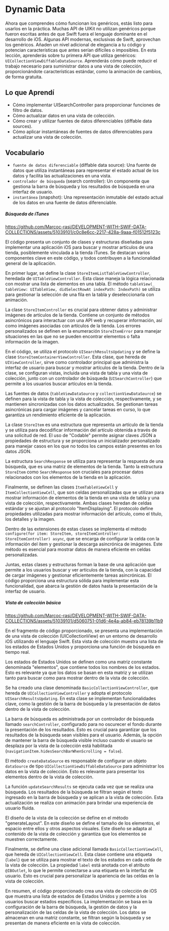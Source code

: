 # Dynamic Data

Ahora que comprendes cómo funcionan los genéricos, estás listo para usarlos en la práctica. Muchas API de UIKit no utilizan genéricos porque fueron escritas antes de que Swift fuera el lenguaje dominante en el desarrollo de iOS. Algunas API modernas, exclusivas de Swift, aprovechan los genéricos. Añaden un nivel adicional de elegancia a tu código y potencian características que antes serían difíciles o imposibles.
En esta lección, aprenderás sobre tu primera API que utiliza genéricos: `UICollectionViewDiffableDataSource`. Aprenderás cómo puede reducir el trabajo necesario para suministrar datos a una vista de colección, proporcionándote características estándar, como la animación de cambios, de forma gratuita.

## Lo que Aprendí
- Cómo implementar UISearchController para proporcionar funciones de filtro de datos.
- Cómo actualizar datos en una vista de colección.
- Cómo crear y utilizar fuentes de datos diferenciables (diffable data sources).
- Cómo aplicar instantáneas de fuentes de datos diferenciables para actualizar una vista de colección.

## Vocabulario
- `fuente de datos diferenciable` (diffable data source): Una fuente de datos que utiliza instantáneas para representar el estado actual de los datos y facilita las actualizaciones en una vista.
- `controlador de búsqueda` (search controller): Un componente que gestiona la barra de búsqueda y los resultados de búsqueda en una interfaz de usuario.
- `instantánea` (snapshot): Una representación inmutable del estado actual de los datos en una fuente de datos diferenciable.

##### Búsqueda de iTunes

https://github.com/Marcoc-rasi/DEVELOPMENT-WITH-SWIF-DATA-COLLECTIONS/assets/51039101/c0c8e6cc-2217-428a-9aaa-f01512f5123c

El código presenta un conjunto de clases y estructuras diseñadas para implementar una aplicación iOS para buscar y mostrar artículos de una tienda, posiblemente vinculada a la tienda iTunes. Se destacan varios componentes clave en este código, y todos contribuyen a la funcionalidad general de la aplicación.

En primer lugar, se define la clase `StoreItemListTableViewController`, heredada de `UITableViewController`. Esta clase maneja la lógica relacionada con mostrar una lista de elementos en una tabla. El método `tableView(_ tableView: UITableView, didSelectRowAt indexPath: IndexPath)` se utiliza para gestionar la selección de una fila en la tabla y deseleccionarla con animación.

La clase `StoreItemController` es crucial para obtener datos y administrar imágenes de artículos de la tienda. Contiene un conjunto de métodos asincrónicos para interactuar con una API web y recuperar información, así como imágenes asociadas con artículos de la tienda. Los errores personalizados se definen en la enumeración `StoreItemError` para manejar situaciones en las que no se pueden encontrar elementos o falta información de la imagen.

En el código, se utiliza el protocolo `UISearchResultsUpdating` y se define la clase `StoreItemContainerViewController`. Esta clase, que hereda de `UIViewController`, sirve como controlador principal que administra la interfaz de usuario para buscar y mostrar artículos de la tienda. Dentro de la clase, se configuran vistas, incluida una vista de tabla y una vista de colección, junto con un controlador de búsqueda (`UISearchController`) que permite a los usuarios buscar artículos en la tienda.

Las fuentes de datos (`tableViewDataSource` y `collectionViewDataSource`) se definen para la vista de tabla y la vista de colección, respectivamente, y se mantienen sincronizadas con los datos actualizados. Se gestionan tareas asincrónicas para cargar imágenes y cancelar tareas en curso, lo que garantiza un rendimiento eficiente de la aplicación.

La clase `StoreItem` es una estructura que representa un artículo de la tienda y se utiliza para decodificar información del artículo obtenida a través de una solicitud de red. El uso de "Codable" permite asignar claves JSON a propiedades de estructura y se proporciona un inicializador personalizado para manejar casos en los que no todos los campos están presentes en los datos JSON.

La estructura `SearchResponse` se utiliza para representar la respuesta de una búsqueda, que es una matriz de elementos de la tienda. Tanto la estructura `StoreItem` como `SearchResponse` son cruciales para procesar datos relacionados con los elementos de la tienda en la aplicación.

Finalmente, se definen las clases `ItemTableViewCell` y `ItemCollectionViewCell`, que son celdas personalizadas que se utilizan para mostrar información de elementos de la tienda en una vista de tabla y una vista de colección, respectivamente. Ambas clases heredan de celdas estándar y se ajustan al protocolo "ItemDisplaying". El protocolo define propiedades utilizadas para mostrar información del artículo, como el título, los detalles y la imagen.

Dentro de las extensiones de estas clases se implementa el método `configure(for item: StoreItem, storeItemController: StoreItemController) async`, que se encarga de configurar la celda con la información del item y gestionar la descarga asincrónica de imágenes. Este método es esencial para mostrar datos de manera eficiente en celdas personalizadas.

Juntas, estas clases y estructuras forman la base de una aplicación que permite a los usuarios buscar y ver artículos de la tienda, con la capacidad de cargar imágenes y gestionar eficientemente tareas asincrónicas. El código proporciona una estructura sólida para implementar esta funcionalidad, que abarca la gestión de datos hasta la presentación de la interfaz de usuario.

##### Vista de colección básica

https://github.com/Marcoc-rasi/DEVELOPMENT-WITH-SWIF-DATA-COLLECTIONS/assets/51039101/d5060751-01d6-4e4a-ab84-eb78139b11b9

En el fragmento de código proporcionado, se presenta una implementación de una vista de colección (UICollectionView) en un entorno de desarrollo iOS utilizando el lenguaje Swift. Esta vista de colección muestra una lista de los estados de Estados Unidos y proporciona una función de búsqueda en tiempo real.

Los estados de Estados Unidos se definen como una matriz constante denominada "elementos", que contiene todos los nombres de los estados. Esto es relevante ya que los datos se basan en esta matriz y se utilizan tanto para buscar como para mostrar dentro de la vista de colección.

Se ha creado una clase denominada `BasicCollectionViewController`, que hereda de `UICollectionViewController` y adopta el protocolo `UISearchResultsUpdating`. En esta clase se implementan funcionalidades clave, como la gestión de la barra de búsqueda y la presentación de datos dentro de la vista de colección.

La barra de búsqueda es administrada por un controlador de búsqueda llamado `searchController`, configurado para no oscurecer el fondo durante la presentación de los resultados. Esto es crucial para garantizar que los resultados de la búsqueda sean visibles para el usuario. Además, la opción de mantener la barra de búsqueda visible incluso cuando el usuario se desplaza por la vista de la colección está habilitada (`navigationItem.hidesSearchBarWhenScrolling = false`).

El método `createDataSource` es responsable de configurar un objeto `dataSource` de tipo `UICollectionViewDiffableDataSource` para administrar los datos en la vista de colección. Esto es relevante para presentar los elementos dentro de la vista de colección.

La función `updateSearchResults` se ejecuta cada vez que se realiza una búsqueda. Los resultados de la búsqueda se filtran según el texto ingresado en la barra de búsqueda y se aplican a la vista de colección. Esta actualización se realiza con animación para brindar una experiencia de usuario fluida.

El diseño de la vista de la colección se define en el método "generateLayout". En este diseño se define el tamaño de los elementos, el espacio entre ellos y otros aspectos visuales. Este diseño se adapta al contenido de la vista de colección y garantiza que los elementos se muestren correctamente.

Finalmente, se define una clase adicional llamada `BasicCollectionViewCell`, que hereda de `UICollectionViewCell`. Esta clase contiene una etiqueta (`label`) que se utiliza para mostrar el texto de los estados en cada celda de la vista de colección. La propiedad `label` está anotada con el atributo `@IBOutlet`, lo que le permite conectarse a una etiqueta en la interfaz de usuario. Esto es crucial para personalizar la apariencia de las celdas en la vista de colección.

En resumen, el código proporcionado crea una vista de colección de iOS que muestra una lista de estados de Estados Unidos y permite a los usuarios buscar estados específicos. La implementación se basa en la configuración de la barra de búsqueda, la gestión de datos y la personalización de las celdas de la vista de colección. Los datos se almacenan en una matriz constante, se filtran según la búsqueda y se presentan de manera eficiente en la vista de colección.

